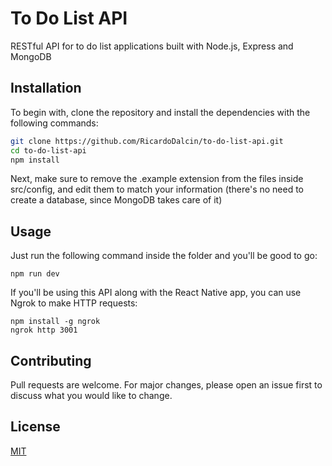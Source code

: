 # To Do List API

RESTful API for to do list applications built with Node.js, Express and MongoDB

## Installation

To begin with, clone the repository and install the dependencies with the following commands:

```bash
git clone https://github.com/RicardoDalcin/to-do-list-api.git
cd to-do-list-api
npm install
```

Next, make sure to remove the .example extension from the files inside src/config, and edit them to match your information (there's no need to create a database, since MongoDB takes care of it)

## Usage

Just run the following command inside the folder and you'll be good to go:

```node
npm run dev
```

If you'll be using this API along with the React Native app, you can use Ngrok to make HTTP requests:

```node
npm install -g ngrok
ngrok http 3001
```

## Contributing

Pull requests are welcome. For major changes, please open an issue first to discuss what you would like to change.

## License

[MIT](https://choosealicense.com/licenses/mit/)
